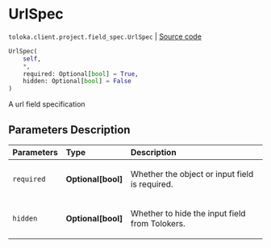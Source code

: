 # UrlSpec
`toloka.client.project.field_spec.UrlSpec` | [Source code](https://github.com/Toloka/toloka-kit/blob/v1.1.0.post1/src/client/project/field_spec.py#L112)

```python
UrlSpec(
    self,
    *,
    required: Optional[bool] = True,
    hidden: Optional[bool] = False
)
```

A url field specification

## Parameters Description

| Parameters | Type | Description |
| :----------| :----| :-----------|
`required`|**Optional\[bool\]**|<p>Whether the object or input field is required.</p>
`hidden`|**Optional\[bool\]**|<p>Whether to hide the input field from Tolokers.</p>
